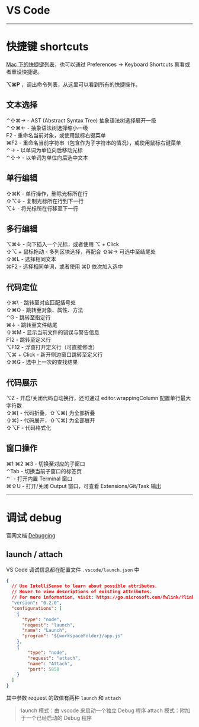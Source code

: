 # VS Code

--------------------------------------------------------------------------------

# 快捷键 shortcuts

[Mac 下的快捷键列表](https://code.visualstudio.com/shortcuts/keyboard-shortcuts-macos.pdf)，也可以通过 Preferences -> Keyboard Shortcuts 察看或者重设快捷键。

**⌥⌘P** ，调出命令列表，从这里可以看到所有的快捷操作。

## 文本选择

⌃⇧⌘→ - AST (Abstract Syntax Tree) 抽象语法树选择展开一级<br>
⌃⇧⌘← - 抽象语法树选择缩小一级<br>
F2 - 重命名当前对象，或使用鼠标右键菜单<br>
⌘F2 - 重命名当前字符串（包含作为子字符串的情况），或使用鼠标右键菜单<br>
⌃→ - 以单词为单位向后移动光标<br>
⌃⇧→ - 以单词为单位向后选中文本<br>

## 单行编辑

⇧⌘K - 单行操作，删除光标所在行<br>
⇧⌥↓ - 复制光标所在行到下一行<br>
⌥↓ - 将光标所在行移至下一行<br>

## 多行编辑

⌥⌘↓ - 向下插入一个光标，或者使用 ⌥ + Click<br>
⇧⌥ + 鼠标拖动 - 多列区块选择，再配合 ⇧⌘→ 可选中至结尾处<br>
⇧⌘L - 选择相同文本<br>
⌘F2 - 选择相同单词，或者使用 ⌘D 依次加入选中<br>

## 代码定位

⇧⌘\ - 跳转至对应匹配括号处<br>
⇧⌘O - 跳转至对象、属性、方法<br>
⌃G - 跳转至指定行<br>
⌘↓ - 跳转至文件结尾<br>
⇧⌘M - 显示当前文件的错误与警告信息<br>
F12 - 跳转至定义行<br>
⌥F12 - 浮窗打开定义行（可直接修改）<br>
⌥⌘ + Click - 新开侧边窗口跳转至定义行<br>
⇧⌘G - 选中上一次的查找结果<br>

## 代码展示

⌥Z - 开启/关闭代码自动换行，还可通过 editor.wrappingColumn 配置单行最大字符数<br>
⇧⌘[ - 代码折叠，⇧⌥⌘[ 为全部折叠<br>
⇧⌘] - 代码展开，⇧⌥⌘] 为全部展开<br>
⇧⌥F - 代码格式化<br>

## 窗口操作

⌘1 ⌘2 ⌘3 - 切换至对应的子窗口<br>
⌃Tab - 切换当前子窗口的标签页<br>
⌃` - 打开内置 Terminal 窗口<br>
⌘⇧U - 打开/关闭 Output 窗口，可查看 Extensions/Git/Task 输出<br>

--------------------------------------------------------------------------------

# 调试 debug

官网文档 [Debugging](https://code.visualstudio.com/docs/editor/debugging)

## launch / attach

VS Code 调试信息都在配置文件 `.vscode/launch.json` 中 

```json
{
  // Use IntelliSense to learn about possible attributes.
  // Hover to view descriptions of existing attributes.
  // For more information, visit: https://go.microsoft.com/fwlink/?linkid=830387
  "version": "0.2.0",
  "configurations": [
    {
      "type": "node",
      "request": "launch",
      "name": "Launch",
      "program": "${workspaceFolder}/app.js"
    },
    {
        "type": "node",
        "request": "attach",
        "name": "Attach",
        "port": 5858
    }
  ]
}
```

其中参数 request 的取值有两种 `launch` 和 `attach`

> launch 模式：由 vscode 来启动一个独立 Debug 程序
> attach 模式：附加于一个已经启动的 Debug 程序
